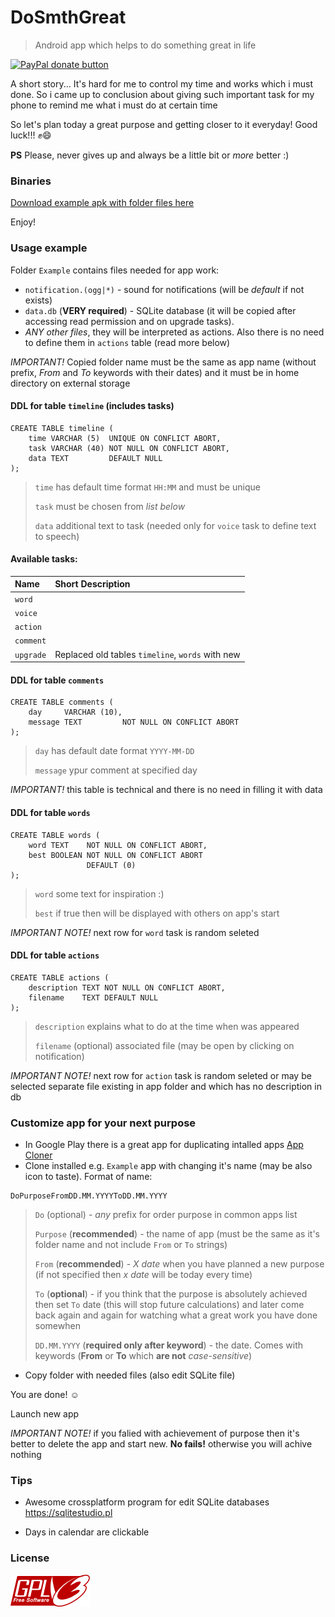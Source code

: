 # DoSmthGreat
> Android app which helps to do something great in life

<p>
  <a href="https://www.paypal.me/mrcpp" title="Donate to this project using Paypal">
    <img src="https://img.shields.io/badge/paypal-donate-green.svg" alt="PayPal donate button" height="18"/>
  </a>
</p>

A short story... It's hard for me to control my time and works which i must done. So i came up to conclusion about giving such important task for my phone to remind me what i must do at certain time

So let's plan today a great purpose and getting closer to it everyday! Good luck!!! :fist::smile:

**PS** Please, never gives up and always be a little bit or *more* better :)

### Binaries

[Download example apk with folder files here](https://github.com/androidovshchik/DoSmthGreat/releases)

Enjoy!

### Usage example

Folder `Example` contains files needed for app work:

* `notification.(ogg|*)` - sound for notifications (will be *default* if not exists)
* `data.db` (**VERY required**) - SQLite database (it will be copied after accessing read permission and on upgrade tasks).
* *ANY other files*, they will be interpreted as actions. Also there is no need to define them in `actions` table (read more below)

*IMPORTANT!* Copied folder name must be the same as app name (without prefix, *From* and *To* keywords with their dates) and it must be in home directory on external storage

#### DDL for table `timeline` (includes tasks)

```
CREATE TABLE timeline (
    time VARCHAR (5)  UNIQUE ON CONFLICT ABORT,
    task VARCHAR (40) NOT NULL ON CONFLICT ABORT,
    data TEXT         DEFAULT NULL
);
```
> `time` has default time format `HH:MM` and must be unique
>
> `task` must be chosen from *list below*
>
> `data` additional text to task (needed only for `voice` task to define text to speech)

#### Available tasks:

| Name | Short Description |
| :------------- |:-------------|
| `word` |  |
| `voice` |  |
| `action` |  |
| `comment` |  |
| `upgrade` | Replaced old tables `timeline`, `words` with new |

#### DDL for table `comments`

```
CREATE TABLE comments (
    day     VARCHAR (10),
    message TEXT         NOT NULL ON CONFLICT ABORT
);
```
> `day` has default date format `YYYY-MM-DD` 
>
> `message` ypur comment at specified day

*IMPORTANT!* this table is technical and there is no need in filling it with data

#### DDL for table `words`

```
CREATE TABLE words (
    word TEXT    NOT NULL ON CONFLICT ABORT,
    best BOOLEAN NOT NULL ON CONFLICT ABORT
                 DEFAULT (0) 
);
```
> `word` some text for inspiration :)
>
> `best` if true then will be displayed with others on app's start

*IMPORTANT NOTE!* next row for `word` task is random seleted

#### DDL for table `actions`

```
CREATE TABLE actions (
    description TEXT NOT NULL ON CONFLICT ABORT,
    filename    TEXT DEFAULT NULL
);
```
> `description` explains what to do at the time when was appeared
>
> `filename` (optional) associated file (may be open by clicking on notification)

*IMPORTANT NOTE!* next row for `action` task is random seleted or may be selected separate file existing in app folder and which has no description in db

### Customize app for your next purpose


* In Google Play there is a great app for duplicating intalled apps [App Cloner](https://play.google.com/store/apps/details?id=com.applisto.appcloner)
* Clone installed e.g. `Example` app with changing it's name (may be also icon to taste). Format of name:

```
DoPurposeFromDD.MM.YYYYToDD.MM.YYYY
```

> `Do` (optional) - *any* prefix for order purpose in common apps list
>
> `Purpose` (**recommended**) - the name of app (must be the same as it's folder name and not include `From` or `To` strings)
>
> `From` (**recommended**) - *X date* when you have planned a new purpose (if not specified then *x date* will be today every time)
>
> `To` (**optional**) - if you think that the purpose is absolutely achieved then set `To` date (this will stop future calculations) and later come back again and again for watching what a great work you have done somewhen
>
> `DD.MM.YYYY` (**required only after keyword**) - the date. Comes with keywords (**From** or **To** which **are not** *case-sensitive*)

* Copy folder with needed files (also edit SQLite file)

You are done! :relaxed: 

Launch new app

*IMPORTANT NOTE!* if you falied with achievement of purpose then it's better to delete the app and start new. **No fails!** otherwise you will achive nothing

### Tips

- Awesome crossplatform program for edit SQLite databases https://sqlitestudio.pl

- Days in calendar are clickable

### License

<img src="art/gplv3-127x51.png">
